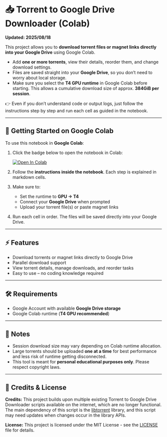 # 📥 Torrent to Google Drive Downloader (Colab)

**Updated: 2025/08/18**

This project allows you to **download torrent files or magnet links directly into your Google Drive** using Google Colab.  

- Add **one or more torrents**, view their details, reorder them, and change download settings.  
- Files are saved straight into your **Google Drive**, so you don’t need to worry about local storage.  
- Make sure you select the **T4 GPU runtime** in Google Colab before starting. This allows a cumulative download size of approx. **384GiB per session**.  

👉 Even if you don’t understand code or output logs, just follow the instructions step by step and run each cell as guided in the notebook.  

---

## 🚀 Getting Started on Google Colab

To use this notebook in **Google Colab**:

1. Click the badge below to open the notebook in Colab:  

   [![Open In Colab](https://colab.research.google.com/assets/colab-badge.svg)](https://colab.research.google.com/github/ratzlord3125/torrent-to-google-drive-downloader/blob/main/Torr2DriveV2.ipynb)

2. Follow the **instructions inside the notebook**. Each step is explained in markdown cells.  

3. Make sure to:
   - Set the runtime to **GPU → T4**  
   - Connect your **Google Drive** when prompted  
   - Upload your torrent file(s) or paste magnet links  

4. Run each cell in order. The files will be saved directly into your Google Drive.

---

## ⚡ Features

- Download torrents or magnet links directly to Google Drive  
- Parallel download support
- View torrent details, manage downloads, and reorder tasks  
- Easy to use – no coding knowledge required  

---

## 🛠️ Requirements

- Google Account with available **Google Drive storage**  
- Google Colab runtime (**T4 GPU recommended**)  

---

## 📌 Notes

- Session download size may vary depending on Colab runtime allocation.  
- Large torrents should be uploaded **one at a time** for best performance and less risk of runtime getting disconnected.  
- This tool is meant for **personal educational purposes only**. Please respect copyright laws.  

---

## 📃 Credits & License

**Credits:** This project builds upon multiple existing Torrent to Google Drive Downloader scripts available on the internet, which are no longer functional. The main dependency of this script is the [libtorrent](https://www.libtorrent.org/) library, and this script may need updates when changes occur in the library APIs.

**License:** This project is licensed under the MIT License - see the [LICENSE](LICENSE) file for details.
